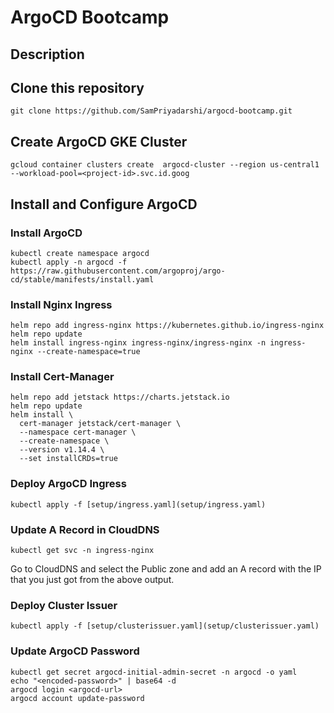 # ArgoCD Bootcamp

## Description


## Clone this repository
```
git clone https://github.com/SamPriyadarshi/argocd-bootcamp.git
```

## Create ArgoCD GKE Cluster
```
gcloud container clusters create  argocd-cluster --region us-central1 --workload-pool=<project-id>.svc.id.goog
```

## Install and Configure ArgoCD

### Install ArgoCD
```
kubectl create namespace argocd
kubectl apply -n argocd -f https://raw.githubusercontent.com/argoproj/argo-cd/stable/manifests/install.yaml
```

### Install Nginx Ingress
```
helm repo add ingress-nginx https://kubernetes.github.io/ingress-nginx
helm repo update
helm install ingress-nginx ingress-nginx/ingress-nginx -n ingress-nginx --create-namespace=true
```

### Install Cert-Manager
```
helm repo add jetstack https://charts.jetstack.io
helm repo update
helm install \
  cert-manager jetstack/cert-manager \
  --namespace cert-manager \
  --create-namespace \
  --version v1.14.4 \
  --set installCRDs=true
```

### Deploy ArgoCD Ingress
```
kubectl apply -f [setup/ingress.yaml](setup/ingress.yaml)
```

### Update A Record in CloudDNS
```
kubectl get svc -n ingress-nginx
```
Go to CloudDNS and select the Public zone and add an A record with the IP that you just got from the above output.

### Deploy Cluster Issuer
```
kubectl apply -f [setup/clusterissuer.yaml](setup/clusterissuer.yaml)
```

### Update ArgoCD Password
```
kubectl get secret argocd-initial-admin-secret -n argocd -o yaml
echo "<encoded-password>" | base64 -d
argocd login <argocd-url>
argocd account update-password
```
